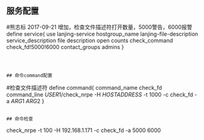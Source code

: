 ## 服务配置
#熊志标 2017-09-21 增加，检查文件描述符打开数量，5000警告，6000报警
define service{
    use                 lanjing-service
    hostgroup_name      lanjing-file-description
    service_description file description open counts
    check_command       check_fd!5000!6000
    contact_groups      admins
}
```



## 命令command配置
```
#检查文件描述符
define command{
    command_name    check_fd
    command_line    $USER1$/check_nrpe -H $HOSTADDRESS$ -t 1000 -c check_fd -a $ARG1$ $ARG2$
}
```

## 命令检查
```
check_nrpe -t 100 -H 192.168.1.171 -c check_fd -a 5000 6000
```

